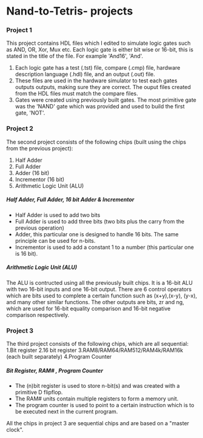 # Nand-to-Tetris- projects
### Project 1 
This project contains HDL files which I edited to simulate logic gates such as AND, OR, Xor, Mux etc. 
Each logic gate is either bit wise or 16-bit, this is stated in the title of the file. For example 'And16', 'And'.

1. Each logic gate has a test (.tst) file, compare (.cmp) file, hardware description language (.hdl) file, and an output (.out) file.
2. These files are used in the hardware simulator to test each gates outputs outputs, making sure they are correct. The ouput files created from the HDL files must match the compare files.
3. Gates were created using previously built gates. The most primitive gate was the 'NAND' gate which was provided and used to build the first gate, 'NOT'.

### Project 2 
The second project consists of the following chips (built using the chips from the previous project):
1. Half Adder
2. Full Adder 
3. Adder (16 bit)
4. Incrementor (16 bit)
5. Arithmetic Logic Unit (ALU)
##### Half Adder, Full Adder, 16 bit Adder & Incrementor
- Half Adder is used to add two bits 
- Full Adder is used to add three bits (two bits plus the carry from the previous operation)
- Adder, this particular one is designed to handle 16 bits. The same principle can be used for n-bits.
- Incrementor is used to add a constant 1 to a number (this particular one is 16 bit).
##### Arithmetic Logic Unit (ALU)
The ALU is contructed using all the previously built chips. It is a 16-bit ALU with two 16-bit inputs and one 16-bit output.
There are 6 control operators which are bits used to complete a certain function such as (x+y),(x-y), (y-x), and many other similar functions. The other outputs are bits, zr and ng, which are used for 16-bit equality comparison and 16-bit negative comparison respectively.

### Project 3
The third project consists of the following chips, which are all sequential:
1.Bit register
2.16 bit register
3.RAM8/RAM64/RAM512/RAM4k/RAM16k (each built separately)
4.Program Counter
##### Bit Register, RAM# , Program Counter
- The (n)bit register is used to store n-bit(s) and was created with a primitive D flipflop.
- The RAM# units contain multiple registers to form a memory unit.
- The program counter is used to point to a certain instruction which is to be executed next in the current program.

All the chips in project 3 are sequential chips and are based on a "master clock".
